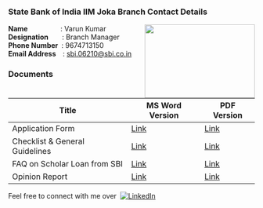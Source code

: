 ### State Bank of India IIM Joka Branch Contact Details

<img src="https://user-images.githubusercontent.com/98149388/150527175-0dd7a707-2180-4fb4-8251-0b446ca934d6.png" width="225" height="150" align="right">

**Name**&emsp;&emsp;&emsp;&emsp;&ensp;&nbsp;: Varun Kumar 
<br/>**Designation**&emsp;&emsp;: Branch Manager
<br/>**Phone Number**&ensp;: 9674713150
<br/>**Email Address**&emsp;: sbi.06210@sbi.co.in

### Documents

| Title | MS Word Version | PDF Version |
|--|--|--|
| Application Form | [Link](/SBI_Loan_DocumentsMS_Word_Version/APPLICATION-FORM.doc) |[Link](/SBI_Loan_Documents/PDF_Version/APPLICATION-FORM.pdf) |
| Checklist & General Guidelines | [Link](/SBI_Loan_Documents/MS_Word_Version/CHECKLIST-&-GENERAL-GUIDELINES.doc) |[Link](/SBI_Loan_Documents/PDF_Version/CHECKLIST-&-GENERAL-GUIDELINES.pdf) |
| FAQ on Scholar Loan from SBI | [Link](/SBI_Loan_Documents/MS_Word_Version/FAQ-on-Scholar-Loan-from-SBI-IIM.doc) |[Link](/SBI_Loan_Documents/PDF_Version/FAQ-on-Scholar-Loan-from-SBI-IIM.pdf) |
| Opinion Report | [Link](/SBI_Loan_Documents/MS_Word_Version/OPINION-REPORT.doc) |[Link](/SBI_Loan_Documents/PDF_Version/OPINION-REPORT.pdf) |


Feel free to connect with me over&nbsp; [![LinkedIn][linkedin-shield]][linkedin-url]

<!-- MARKDOWN LINKS & IMAGES -->
<!-- https://www.markdownguide.org/basic-syntax/#reference-style-links -->
[license-url]: https://github.com/othneildrew/Best-README-Template/blob/master/LICENSE.txt
[linkedin-shield]: https://img.shields.io/badge/-LinkedIn-black.svg?style=flat-square&logo=linkedin&colorB=00008b
[linkedin-url]: https://www.linkedin.com/in/abhishekray1/
